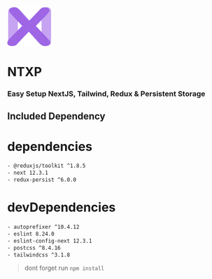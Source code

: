 <img src="image.png" alt="drawing" width="100"/>

# NTXP
### Easy Setup NextJS, Tailwind, Redux & Persistent Storage



## Included Dependency

# dependencies
    - @reduxjs/toolkit ^1.8.5
    - next 12.3.1
    - redux-persist ^6.0.0
  
# devDependencies 
    - autoprefixer ^10.4.12
    - eslint 8.24.0
    - eslint-config-next 12.3.1
    - postcss ^8.4.16
    - tailwindcss ^3.1.8


> dont forget run `npm install`

